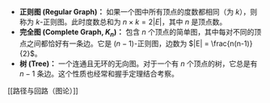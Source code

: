 *   **正则图 (Regular Graph)：** 如果一个图中所有顶点的度数都相同（为 $k$），则称为 $k$-正则图。此时度数总和为 $n \times k = 2|E|$，其中 $n$ 是顶点数。
*   **完全图 (Complete Graph, $K_n$)：** 包含 $n$ 个顶点的简单图，其中每对不同的顶点之间都恰好有一条边。它是 $(n-1)$-正则图，边数为 $|E| = \frac{n(n-1)}{2}$。
*   **树 (Tree)：** 一个连通且无环的无向图。对于一个有 $n$ 个顶点的树，它总是有 $n-1$ 条边。这个性质也经常和握手定理结合考察。  

[[路径与回路（图论）]]  